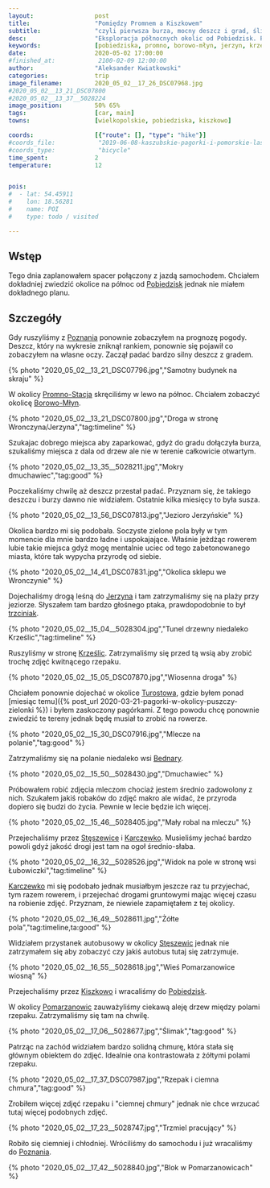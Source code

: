 ```yaml
---
layout:                 post
title:                  "Pomiędzy Promnem a Kiszkowem"
subtitle:               "czyli pierwsza burza, mocny deszcz i grad, ślimaki, zielone pola i kwitnący rzepak"
desc:                   "Eksploracja północnych okolic od Pobiedzisk. Postanowiliśmy jechać samochodem i zobaczyć gdzie warto by pospacerować."
keywords:               [pobiedziska, promno, borowo-młyn, jerzyn, krześlice, stęszewice, pomarzanowice]
date:                   2020-05-02 17:00:00
#finished_at:            2100-02-09 12:00:00
author:                 "Aleksander Kwiatkowski"
categories:             trip
image_filename:         2020_05_02__17_26_DSC07968.jpg
#2020_05_02__13_21_DSC07800
#2020_05_02__13_37__5028224
image_position:         50% 65%
tags:                   [car, main]
towns:                  [wielkopolskie, pobiedziska, kiszkowo]

coords:                 [{"route": [], "type": "hike"}]
#coords_file:            "2019-06-08-kaszubskie-pagorki-i-pomorskie-lasy.json"
#coords_type:            "bicycle"
time_spent:             2
temperature:            12


pois:
#  - lat: 54.45911
#    lon: 18.56281
#    name: POI
#    type: todo / visited

---
```


[wiki-pobiedziska]: https://pl.wikipedia.org/wiki/Pobiedziska
[wiki-poznan]: https://pl.wikipedia.org/wiki/Pozna%C5%84
[wiki-promno-stacja]: https://pl.wikipedia.org/wiki/Promno-Stacja
[wiki-borowo-mlyn]: https://pl.wikipedia.org/wiki/Borowo-M%C5%82yn
[wiki-jerzyn]: https://pl.wikipedia.org/wiki/Jerzyn
[wiki-krzeslice]: https://pl.wikipedia.org/wiki/Krze%C5%9Blice
[wiki-turostowo]: https://pl.wikipedia.org/wiki/Turostowo
[wiki-bednary]: https://pl.wikipedia.org/wiki/Bednary_(wojew%C3%B3dztwo_wielkopolskie)
[wiki-steszewice]: https://pl.wikipedia.org/wiki/St%C4%99szewice
[wiki-karczewko]: https://pl.wikipedia.org/wiki/Karczewko_(wojew%C3%B3dztwo_wielkopolskie)
[wiki-kiszkowo]: https://pl.wikipedia.org/wiki/Kiszkowo_(wojew%C3%B3dztwo_wielkopolskie)
[wiki-pomarzanowice]: https://pl.wikipedia.org/wiki/Pomarzanowice
[wiki-trzciniak]: https://pl.wikipedia.org/wiki/Trzciniak_zwyczajny

## Wstęp

Tego dnia zaplanowałem spacer połączony z jazdą samochodem. Chciałem
dokładniej zwiedzić okolice na północ od [Pobiedzisk][wiki-pobiedziska]
jednak nie miałem dokładnego planu.

## Szczegóły

Gdy ruszyliśmy z [Poznania][wiki-poznan] ponownie zobaczyłem na prognozę pogody.
Deszcz, który na wykresie zniknął rankiem, ponownie się pojawił co zobaczyłem
na własne oczy. Zaczął padać bardzo silny deszcz z gradem.

{% photo "2020_05_02__13_21_DSC07796.jpg","Samotny budynek na skraju" %}

W okolicy [Promno-Stacja][wiki-promno-stacja] skręciliśmy w lewo na północ.
Chciałem zobaczyć okolicę [Borowo-Młyn][wiki-borowo-mlyn].

{% photo "2020_05_02__13_21_DSC07800.jpg","Droga w stronę Wronczyna/Jerzyna","tag:timeline" %}

Szukajac dobrego miejsca aby zaparkować, gdyż do gradu dołączyła burza,
szukaliśmy miejsca z dala od drzew ale nie w terenie całkowicie otwartym.

{% photo "2020_05_02__13_35__5028211.jpg","Mokry dmuchawiec","tag:good" %}

Poczekaliśmy chwilę aż deszcz przestał padać. Przyznam się, że
takiego deszczu i burzy dawno nie widziałem. Ostatnie kilka miesięcy
to była susza.

{% photo "2020_05_02__13_56_DSC07813.jpg","Jezioro Jerzyńskie" %}

Okolica bardzo mi się podobała. Soczyste zielone pola były w tym momencie
dla mnie bardzo ładne i uspokajające. Właśnie jeżdżąc rowerem lubie takie miejsca
gdyż mogę mentalnie uciec od tego zabetonowanego miasta, które tak wypycha
przyrodę od siebie.

{% photo "2020_05_02__14_41_DSC07831.jpg","Okolica sklepu we Wronczynie" %}

Dojechaliśmy drogą leśną do [Jerzyna][wiki-jerzyn] i tam zatrzymaliśmy
się na plaży przy jeziorze. Słyszałem tam bardzo głośnego ptaka,
prawdopodobnie to był [trzciniak][wiki-trzciniak].

{% photo "2020_05_02__15_04__5028304.jpg","Tunel drzewny niedaleko Krześlic","tag:timeline" %}

Ruszyliśmy w stronę [Krześlic][wiki-krzeslice]. Zatrzymaliśmy się przed
tą wsią aby zrobić trochę zdjęć kwitnącego rzepaku.

{% photo "2020_05_02__15_05_DSC07870.jpg","Wiosenna droga" %}

Chciałem ponownie dojechać w okolice [Turostowa][wiki-turostowo],
gdzie byłem ponad
[miesiąc temu]({% post_url 2020-03-21-pagorki-w-okolicy-puszczy-zielonki %})
i byłem zaskoczony pagórkami. Z tego powodu chcę ponownie zwiedzić te tereny
jednak będę musiał to zrobić na rowerze.

{% photo "2020_05_02__15_30_DSC07916.jpg","Mlecze na polanie","tag:good" %}

Zatrzymaliśmy się na polanie niedaleko wsi [Bednary][wiki-bednary].

{% photo "2020_05_02__15_50__5028430.jpg","Dmuchawiec" %}

Próbowałem robić zdjęcia mleczom chociaż jestem średnio zadowolony z nich.
Szukałem jakiś robaków do zdjęć makro ale widać, że przyroda dopiero się
budzi do życia. Pewnie w lecie będzie ich więcej.

{% photo "2020_05_02__15_46__5028405.jpg","Mały robal na mleczu" %}

Przejechaliśmy przez [Stęszewice][wiki-steszewice] i [Karczewko][wiki-karczewko].
Musieliśmy jechać bardzo powoli gdyż jakość drogi jest tam na ogoł średnio-słaba.

{% photo "2020_05_02__16_32__5028526.jpg","Widok na pole w stronę wsi Łubowiczki","tag:timeline" %}

[Karczewko][wiki-karczewko] mi się podobało jednak musiałbym jeszcze raz tu przyjechać,
tym razem rowerem, i przejechać drogami gruntowymi mając więcej czasu
na robienie zdjęć. Przyznam, że niewiele zapamiętałem z tej okolicy.

{% photo "2020_05_02__16_49__5028611.jpg","Żółte pola","tag:timeline,ta:good" %}

Widziałem przystanek autobusowy w okolicy [Stęszewic][wiki-steszewice] jednak
nie zatrzymałem się aby zobaczyć czy jakiś autobus tutaj się zatrzymuje.

{% photo "2020_05_02__16_55__5028618.jpg","Wieś Pomarzanowice wiosną" %}

Przejechaliśmy przez [Kiszkowo][wiki-kiszkowo] i wracaliśmy do [Pobiedzisk][wiki-pobiedziska].

W okolicy [Pomarzanowic][wiki-pomarzanowice] zauważyliśmy ciekawą aleję drzew między polami
rzepaku. Zatrzymaliśmy się tam na chwilę.

{% photo "2020_05_02__17_06__5028677.jpg","Ślimak","tag:good" %}

Patrząc na zachód widziałem bardzo solidną chmurę, która stała się głównym
obiektem do zdjęć. Idealnie ona kontrastowała z żółtymi polami rzepaku.

{% photo "2020_05_02__17_37_DSC07987.jpg","Rzepak i ciemna chmura","tag:good" %}

Zrobiłem więcej zdjęć rzepaku i "ciemnej chmury" jednak nie chce wrzucać tutaj
więcej podobnych zdjęć.

{% photo "2020_05_02__17_23__5028747.jpg","Trzmiel pracujący" %}

Robiło się ciemniej i chłodniej. Wróciliśmy do samochodu i już wracaliśmy do
[Poznania][wiki-poznan].

{% photo "2020_05_02__17_42__5028840.jpg","Blok w Pomarzanowicach" %}
